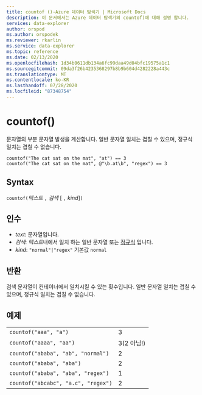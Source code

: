 ```yaml
---
title: countof ()-Azure 데이터 탐색기 | Microsoft Docs
description: 이 문서에서는 Azure 데이터 탐색기의 countof)에 대해 설명 합니다.
services: data-explorer
author: orspod
ms.author: orspodek
ms.reviewer: rkarlin
ms.service: data-explorer
ms.topic: reference
ms.date: 02/13/2020
ms.openlocfilehash: 1d34b0611db134a6fc99daa49d04bfc19575a1c1
ms.sourcegitcommit: 09da3f26b4235368297b8b9b604d4282228a443c
ms.translationtype: MT
ms.contentlocale: ko-KR
ms.lasthandoff: 07/28/2020
ms.locfileid: "87348754"
---
```

# <a name="countof"></a>countof()

문자열의 부분 문자열 발생을 계산합니다. 일반 문자열 일치는 겹칠 수 있으며, 정규식 일치는 겹칠 수 없습니다.

```kusto
countof("The cat sat on the mat", "at") == 3
countof("The cat sat on the mat", @"\b.at\b", "regex") == 3
```

## <a name="syntax"></a>Syntax

`countof(`*텍스트* `,` *검색* [ `,` *kind*]`)`

## <a name="arguments"></a>인수

* *text*: 문자열입니다.
* *검색*: *텍스트*내에서 일치 하는 일반 문자열 또는 [정규식](./re2.md) 입니다.
* *kind*: `"normal"|"regex"` 기본값 `normal` 

## <a name="returns"></a>반환

검색 문자열이 컨테이너에서 일치시킬 수 있는 횟수입니다. 일반 문자열 일치는 겹칠 수 있으며, 정규식 일치는 겹칠 수 없습니다.

## <a name="examples"></a>예제

|||
|---|---
|`countof("aaa", "a")`| 3 
|`countof("aaaa", "aa")`| 3(2 아님!)
|`countof("ababa", "ab", "normal")`| 2
|`countof("ababa", "aba")`| 2
|`countof("ababa", "aba", "regex")`| 1
|`countof("abcabc", "a.c", "regex")`| 2
    